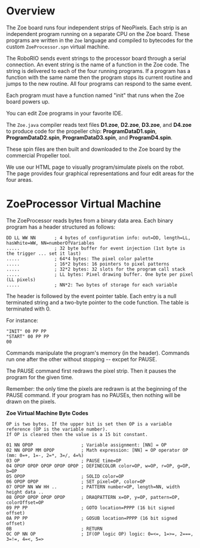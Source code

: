 # Overview

The Zoe board runs four independent strips of NeoPixels. Each strip is an independent program running on a separate CPU on the Zoe board. These programs are written in the ```Zoe``` language and compiled to bytecodes for the custom ```ZoeProcessor.spn``` virtual machine.

The RoboRIO sends event strings to the processor board through a serial connection. An event string is the name of a function in the Zoe code. The string is delivered to each of the four running programs. If a program has a function with the same name then the program stops its current routine and jumps to the new routine. All four programs can respond to the same event.

Each program must have a function named "init" that runs when the Zoe board powers up.

You can edit Zoe programs in your favorite IDE.

The ```Zoe.java``` compiler reads text files **D1.zoe**, **D2.zoe**, **D3.zoe**, and **D4.zoe** to produce code for the propeller chip: **ProgramDataD1.spin**, **ProgramDataD2.spin**, **ProgramDataD3.spin**, and **ProgramD4.spin**.

These spin files are then built and downloaded to the Zoe board by the commercial Propeller tool.

We use our HTML page to visually program/simulate pixels on the robot. The page provides four graphical representations and four edit areas for the four areas.

# ZoeProcessor Virtual Machine

The ZoeProcessor reads bytes from a binary data area. Each binary program has a header structured as follows:

```
DD LL WW NN       ; 4 bytes of configuration info: out=DD, length=LL, hasWhite=WW, NN=numberOfVariables
.....             ; 32 byte buffer for event injection (1st byte is the trigger ... set it last)
.....             ; 64*4 bytes: The pixel color palette
.....             ; 16*2 bytes: 16 pointers to pixel patterns
.....             ; 32*2 bytes: 32 slots for the program call stack
.....             ; LL bytes: Pixel drawing buffer. One byte per pixel (LL pixels)
.....             ; NN*2: Two bytes of storage for each variable
```

The header is followed by the event pointer table. Each entry is a null terminated string and a two-byte pointer to the code function. The table is terminated with 0.

For instance:
```
"INIT" 00 PP PP
"START" 00 PP PP
00
```

Commands manipulate the program's memory (in the header). Commands run one after the other without stopping -- excpet for PAUSE.

The PAUSE command first redraws the pixel strip. Then it pauses the program for the given time.

Remember: the only time the pixels are redrawn is at the beginning of the PAUSE command. If your program has no PAUSEs, then nothing will be drawn on the pixels.

**Zoe Virtual Machine Byte Codes**
```
OP is two bytes. If the upper bit is set then OP is a variable reference (OP is the variable number).
If OP is cleared then the value is a 15 bit constant.

01 NN OPOP                  ; Variable assignment: [NN] = OP
02 NN OPOP MM OPOP          ; Math expression: [NN] = OP operator OP (mm: 0=+, 1=-, 2=*, 3=/, 4=%) 
03 OP                       ; PAUSE time=OP
04 OPOP OPOP OPOP OPOP OPOP ; DEFINECOLOR color=OP, w=OP, r=OP, g=OP, b=OP
05 OPOP                     ; SOLID color=OP
06 OPOP OPOP                ; SET pixel=OP, color=OP
07 OPOP NN WW HH ..         ; PATTERN number=OP, length=NN, width height data ..
08 OPOP OPOP OPOP OPOP      ; DRAQPATTERN x=OP, y=OP, pattern=OP, colorOffset=OP
09 PP PP                    ; GOTO location=PPPP (16 bit signed offset)
0A PP PP                    ; GOSUB location=PPPP (16 bit signed offset)
0B                          ; RETURN
OC OP NN OP                 ; IF(OP logic OP) logic: 0=<=, 1=>=, 2===, 3=!=, 4=<, 5=>
```
